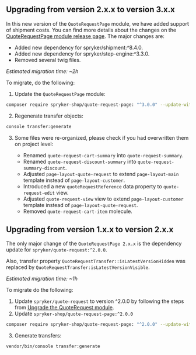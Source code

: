 

## Upgrading from version 2.x.x to version 3.x.x

In this new version of the `QuoteRequestPage` module, we have added support of shipment costs. You can find more details about the changes on the [QuoteRequestPage module release page](https://github.com/spryker-shop/quote-request-page/releases). The major changes are:

* Added new dependency for spryker/shipment:^8.4.0.
* Added new dependency for spryker/step-engine:^3.3.0.
* Removed several twig files.


*Estimated migration time: ~2h*


To migrate, do the following:

1. Update the `QuoteRequestPage` module:

```bash
composer require spryker-shop/quote-request-page: "^3.0.0" --update-with-dependencies
```

2. Regenerate transfer objects:

```bash
console transfer:generate
```

3. Some files were re-organized, please check if you had overwritten them on project level:

   * Renamed `quote-request-cart-summary` into `quote-request-summary`.
   * Renamed `quote-request-discount-summary` into `quote-request-summary-discount`.
   * Adjusted `page-layout-quote-request` to extend `page-layout-main` template instead of `page-layout-customer`.
   * Introduced a new `quoteRequestReference` data property to `quote-request-edit` view.
   * Adjusted `quote-request-view` view to extend `page-layout-customer` template instead of `page-layout-quote-request`.
   * Removed `quote-request-cart-item` molecule.



## Upgrading from version 1.x.x to version 2.x.x

The only major change of the `QuoteRequestPage 2.x.x` is the dependency update for `spryker/quote-request:^2.0.0`.

Also, transfer property `QuoteRequestTransfer::isLatestVersionHidden` was replaced by `QuoteRequestTransfer:isLatestVersionVisible`.

*Estimated migration time: ~1h*

To migrate do the following:

1. Update `spryker/quote-request` to version ^2.0.0 by following the steps from [Upgrade the QuoteRequest module](/docs/pbc/all/request-for-quote/install-and-upgrade/upgrade-modules/upgrade-the-quoterequest-module.html).
2. Update `spryker-shop/quote-request-page:^2.0.0`

```bash
composer require spryker-shop/quote-request-page: "^2.0.0" --update-with-dependencies
```

3. Generate transfers:

```bash
vendor/bin/console transfer:generate
```
